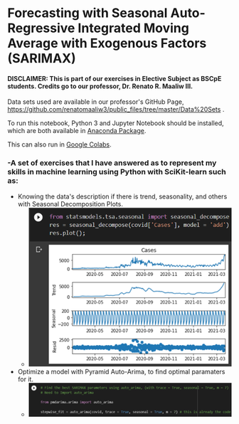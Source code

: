 # Forecasting with Seasonal Auto-Regressive Integrated Moving Average with Exogenous Factors (SARIMAX)
#### DISCLAIMER: This is part of our exercises in Elective Subject as BSCpE students. Credits go to our professor, Dr. Renato R. Maaliw III.
Data sets used are available in our professor's GitHub Page, https://github.com/renatomaaliw3/public_files/tree/master/Data%20Sets .

To run this notebook, Python 3 and Jupyter Notebook should be installed, which are both available in [Anaconda Package](https://www.anaconda.com/products/distribution).

This can also run in [Google Colabs](colab.research.google.com).


### -A set of exercises that I have answered as to represent my skills in machine learning using Python with SciKit-learn such as:
- Knowing the data's description if there is trend, seasonality, and others with Seasonal Decomposition Plots.
  - ![](images/show1.png)
- Optimize a model with Pyramid Auto-Arima, to find optimal paramaters for it.
  - ![](images/show2.png)
